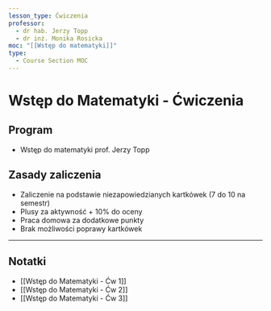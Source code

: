 ```yaml
---
lesson_type: Ćwiczenia
professor:
  - dr hab. Jerzy Topp
  - dr inż. Monika Rosicka
moc: "[[Wstęp do matematyki]]"
type:
  - Course Section MOC
---
```


# Wstęp do Matematyki - Ćwiczenia

## Program

 - Wstęp do matematyki prof. Jerzy Topp
 
## Zasady zaliczenia

- Zaliczenie na podstawie niezapowiedzianych kartkówek (7 do 10 na semestr)
- Plusy za aktywność + 10% do oceny
- Praca domowa za dodatkowe punkty
- Brak możliwości poprawy kartkówek

---

## Notatki

- [[Wstęp do Matematyki - Ćw 1]]
- [[Wstęp do Matematyki - Ćw 2]]
- [[Wstęp do Matematyki - Ćw 3]]
